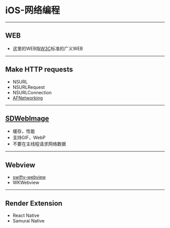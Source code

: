 # iOS-网络编程

- - -

## WEB

- 这里的WEB指[W3C](https://www.w3.org/TR/)标准的广义WEB

- - -

## Make HTTP requests

- NSURL
- NSURLRequest
- NSURLConnection
- [AFNetworking](https://github.com/AFNetworking/AFNetworking)

- - -

## [SDWebImage](https://github.com/rs/SDWebImage)

- 缓存，性能
- 支持GIF，WebP
- 不要在主线程请求网络数据

- - -

## Webview

- [swifty-webview](https://github.com/xudafeng/swifty-webview)
- WKWebview

- - -

## Render Extension

- React Native
- Samurai Native
